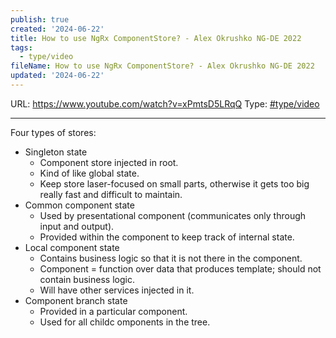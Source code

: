 ```yaml
---
publish: true
created: '2024-06-22'
title: How to use NgRx ComponentStore? - Alex Okrushko NG-DE 2022
tags:
  - type/video
fileName: How to use NgRx ComponentStore? - Alex Okrushko NG-DE 2022
updated: '2024-06-22'
---
```

URL: https://www.youtube.com/watch?v=xPmtsD5LRqQ
Type: <a href="/tags/#type/video" class="tag">#type/video</a> 

---

Four types of stores:
- Singleton state
	- Component store injected in root.
	- Kind of like global state.
	- Keep store laser-focused on small parts, otherwise it gets too big really fast and difficult to maintain.
- Common component state
	- Used by presentational component (communicates only through input and output).
	- Provided within the component to keep track of internal state.
- Local component state
	- Contains business logic so that it is not there in the component.
	- Component = function over data that produces template; should not contain business logic.
	- Will have other services injected in it.
- Component branch state
	- Provided in a particular component.
	- Used for all childc omponents in the tree.
